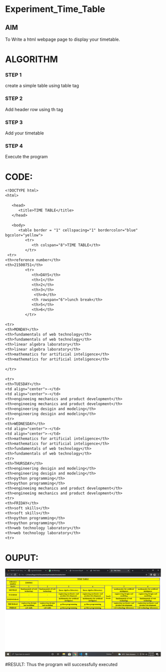# Experiment_Time_Table

## AIM
To Write a html webpage page to display your timetable.

# ALGORITHM
### STEP 1
create a simple table using table tag
### STEP 2
Add header row using th tag
### STEP 3
Add your timetable
### STEP 4
Execute the program

# CODE:
~~~
<!DOCTYPE html>
<html>

   <head>
      <title>TIME TABLE</title>
   </head>
	
   <body>
      <table border = "1" cellspacing="1" bordercolor="blue" bgcolor="yellow">
         <tr>
            <th colspan="8">TIME TABLE</th>
         </tr>
 <tr> 
<th>reference number</th>
<th>21500751</th>       
         <tr>
            <th>DAYS</th>
            <th>1</th>
            <th>2</th>
            <th>3</th>
             <th>4</th>
            <th rowspan="6">lunch break</th>
            <th>5</th>
            <th>6</th>
         </tr>
        
<tr>
<th>MONDAY</th>
<th>fundamentals of web technology</th>
<th>fundamentals of web technology</th>
<th>linear algebra laboratory</th>
<th>linear algebra laboratory</th>
<th>mathematics for artificial inteligence</th>
<th>mathematics for artificial inteligence</th>

</tr>     

<tr>
<th>TUESDAY</th> 
<td align="center">-</td> 
<td align="center">-</td>
<th>engineeing mechanics and product development</th>
<th>engineeing mechanics and product development</th>
<th>engineering desigin and modeling</th>
<th>engineering desigin and modeling</th>
<tr>
<th>WEDNESDAY</th>
<td align="center">-</td>
<td align="center">-</td>
<th>mathematics for artificial inteligence</th>
<th>mathematics for artificial inteligence</th>
<th>fundamentals of web technology</th>
<th>fundamentals of web technology</th>
<tr>
<th>THURSDAY</th>
<th>engineering desigin and modeling</th>
<th>engineering desigin and modeling</th>
<th>python programming</th>
<th>python programming</th>
<th>engineeing mechanics and product development</th>
<th>engineeing mechanics and product development</th>
<tr>
<th>FRIDAY</th>
<th>soft skills</th>  
<th>soft skills</th> 
<th>python programming</th>
<th>python programming</th>
<th>web technology laboratory</th>   
<th>web technology laboratory</th>
<tr>
~~~
# OUPUT:
![output](img.png)

#RESULT:
Thus the program will successfully executed
